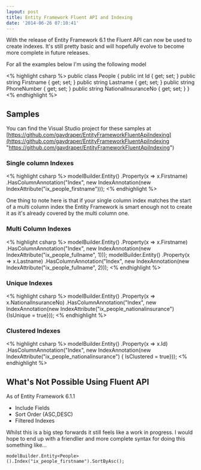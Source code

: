 ```yaml
---
layout: post
title: Entity Framework Fluent API and Indexing
date: '2014-06-26 07:10:41'
---
```


With the release of Entity Framework 6.1 the Fluent API can now be used to create indexes. It's still pretty basic and will hopefully evolve to become more complete in future releases. 

For all the examples below I'm using the following model

<% highlight csharp %>
public class People
{
    public int Id { get; set; }
    public string Firstname { get; set; }
    public string Lastname { get; set; }
    public string PhoneNumber { get; set; }
    public string NationalInsuranceNo { get; set; }
}
<% endhighlight %>

## Samples ##

You can find the Visual Studio project for these samples at [https://github.com/gavdraper/EntityFrameworkFluentApiIndexing](https://github.com/gavdraper/EntityFrameworkFluentApiIndexing "https://github.com/gavdraper/EntityFrameworkFluentApiIndexing")

### Single column Indexes ###
<% highlight csharp %>
modelBuilder.Entity<People>()
    .Property(x => x.Firstname)
    .HasColumnAnnotation("Index", new IndexAnnotation(new IndexAttribute("ix_people_firstname")));
<% endhighlight %>

One thing to note here is that if your single column index matches the start of a multi column index the Entity Framework is smart enough not to create it as it's already covered by the multi column one.

### Multi Column Indexes ###
<% highlight csharp %>
modelBuilder.Entity<People>()
    .Property(x => x.Firstname)
    .HasColumnAnnotation("Index", new IndexAnnotation(new IndexAttribute("ix_people_fullname", 1)));
modelBuilder.Entity<People>()
    .Property(x => x.Lastname)
    .HasColumnAnnotation("Index", new IndexAnnotation(new IndexAttribute("ix_people_fullname", 2)));
<% endhighlight %>
 


### Unique Indexes ###
<% highlight csharp %>
modelBuilder.Entity<People>()
    .Property(x => x.NationalInsuranceNo)
    .HasColumnAnnotation("Index",
        new IndexAnnotation(new IndexAttribute("ix_people_nationalinsurance") {IsUnique = true}));
<% endhighlight %>
 


### Clustered Indexes
<% highlight csharp %>
modelBuilder.Entity<People>()
    .Property(x => x.Id)
    .HasColumnAnnotation("Index",
        new IndexAnnotation(new IndexAttribute("ix_people_nationalinsurance") { IsClustered = true}));
<% endhighlight %>
 


## What's Not Possible Using Fluent API
As of Entity Framework 6.1.1

-  Include Fields
-  Sort Order (ASC,DESC)
-  Filtered Indexes

Whilst this is a big step forwards it still feels like a work in progress. I would hope to end up with a friendlier and more complete syntax for doing this something like...

```language-csharp
modelBuilder.Entity<People>().Index("ix_people_firstname").SortByAsc();
```